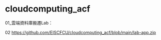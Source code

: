 # cloudcomputing_acf


01_雲端資料庫搬遷Lab：

02
https://github.com/EISCFCU/cloudcomputing_acf/blob/main/lab-app.zip
